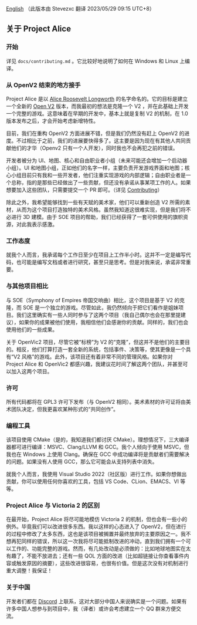 [English](../about.md)
（此版本由 Stevezxc 翻译 2023/05/29 09:15 UTC+8）

## 关于 Project Alice

### 开始

详见 `docs/contributing.md` 。它比较好地说明了如何在 Windows 和 Linux 上编译。

### 从 OpenV2 结束的地方接手


Project Alice 是以 [Alice Roosevelt Longworth](https://en.wikipedia.org/wiki/Alice_Roosevelt_Longworth) 的名字命名的。它的目标是建立一个全新的 [Open V2](https://github.com/schombert/Open-V2) 版本，而我最初的想法是克隆一个 V2 ，并在此基础上开发一个完整的游戏。这意味着在早期的开发中，基本上就是复制 V2 的机制，在 1.0 版本发布之后，才会开始考虑新增特性。

目前，我们在重构 OpenV2 方面进展不错，但是我们仍然没有赶上 OpenV2 的进度。不过相比于之前，我们的进展要快得多了。这主要是因为现在有其他人共同贡献他们的才华（Openv2 只有一个人开发），同时我也不会再犯之前的错误。

开发者被分为 UI、地图、核心和自由职业者小组（未来可能还会增加一个启动器小组）。UI 和地图小组，正如他们的名字一样，主要负责开发游戏界面和地图；核心小组目前只有我和一些开发者，他们注重实现游戏的内部逻辑；自由职业者是一个总称，指的是那些已经做出了一些贡献，但还没有承诺从事某项工作的人。如果想要加入这些团队，只需要提交一个 PR 即可。（详见 [Contributing](../contributing.md)）

除此之外，我希望能够找到一些有天赋的美术家，他们可以重新创造 V2 所需的素材，从而为这个项目打造独特的美术风格。虽然我知道这很难实现，但是我们将不必进行 3D 建模。由于 SOE 项目的帮助，我们已经获得了一套可供使用的旗帜资源，对此我表示感激。

### 工作态度

就我个人而言，我承诺每个工作日至少在项目上工作半小时。这并不一定是编写代码，也可能是编写文档或者进行研究，甚至只是思考。但是对我来说，承诺非常重要。

### 与其他项目相比

与 SOE（Symphony of Empires 帝国交响曲）相比，这个项目是基于 V2 的克隆，而 SOE 是一个独立的游戏。尽管如此，我仍然倾向于把它们看作是姐妹项目。我们这里确实有一些人同时参与了这两个项目（我自己偶尔也会在那里提建议），如果你的成果被他们使用，我相信他们会感谢你的贡献。同样的，我们也会使用他们的一些成果。

关于 OpenVic2 项目，尽管它被“标榜”为 V2 的“克隆”，但这并不是他们的主要目的。相反，他们打算打造一套全新的系统，包括事件、决策等，使其更像是一个具有“V2 风格”的游戏。此外，该项目还有着非常不同的管理风格。如果你对 Project Alice 和 OpenVic2 都感兴趣，我建议花时间了解这两个团队，并甚至可以加入这两个项目。

### 许可

所有代码都将在 GPL3 许可下发布（与 OpenV2 相同）。美术素材的许可证将由美术团队决定，但我更喜欢某种形式的“共同创作”。

### 编程工具

该项目使用 CMake（是的，我知道我们都讨厌 CMake）。理想情况下，三大编译器都可进行编译：MSVC、Clang/LLVM 和 GCC。我个人倾向于使用 MSVC，但我也在 Windows 上使用 Clang。确保在 GCC 中成功编译将是贡献者们需要解决的问题。如果没有人使用 GCC，那么它可能会从支持列表中消失。

就我个人而言，我使用 Visual Studio 2022（社区版）进行工作。如果你想做出贡献，你可以使用任何你喜欢的工具，包括 VS Code、CLion、EMACS、VI 等等。

### Project Alice 与 Victoria 2 的区别

在最开始，Project Alice 将尽可能地模仿 Victoria 2 的机制，但也会有一些小的例外。毕竟我们可以改进很多东西。我以这样的心态进入了 OpenV2，但在进行的过程中修改了太多东西，这也是该项目被搁置并最终放弃的主要原因之一。我不想再犯同样的错误，所以这一次我将尽可能抵制改进的冲动，直到我们拥有一个可以工作的、功能完整的游戏。然而，有几处改动是必须做的：比如地球地图实在太有趣了，不能不放进去；还有一些 QOL 方面的改进（比如超链接让你查看事件内容或触发原因的摘要），这些改进很容易，也很有价值。但是这次没有对机制进行重大调整！我保证！

### 关于中国

开发者们都在 [Discord](https://discord.gg/QUJExr4mRn) 上联系，这对大部分中国人来说确实是一个问题。如果有许多中国人想参与到项目中，我（译者）或许会考虑建立一个 QQ 群来方便交流。
